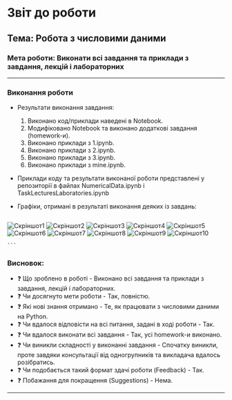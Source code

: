 # Звіт до роботи

## Тема: Робота з числовими даними

### Мета роботи: Виконати всі завдання та приклади з завдання, лекцій і лабораторних

---

### Виконання роботи

* Результати виконання завдання:
    1. Виконано код/приклади наведені в Notebook.
    2. Модифіковано Notebook та виконано додаткові завдання (homework-и).
    3. Виконано приклади з 1.ipynb.
    4. Виконано приклади з 2.ipynb.
    5. Виконано приклади з 3.ipynb.
    6. Виконано приклади з mine.ipynb.

* Приклади коду та результати виконаної роботи представлені у репозиторії в файлах NumericalData.ipynb і TaskLecturesLaboratories.ipynb

* Графіки, отримані в результаті виконання деяких із завдань:
    ```
![Скріншот1](Screens/Screen1.jpg)
![Скріншот2](Screens/Screen2.jpg)
![Скріншот3](Screens/Screen3.jpg)
![Скріншот4](Screens/Screen4.jpg)
![Скріншот5](Screens/Screen5.jpg)
![Скріншот6](Screens/Screen6.jpg)
![Скріншот7](Screens/Screen7.jpg)
![Скріншот8](Screens/Screen8.jpg)
![Скріншот9](Screens/Screen9.jpg)
![Скріншот10](Screens/Screen10.jpg)

    ```

### Висновок:
- :question: Що зроблено в роботі - Виконано всі завдання та приклади з завдання, лекцій і лабораторних.
- :question: Чи досягнуто мети роботи - Так, повністю.
- :question: Які нові знання отримано - Те, як працювати з числовими даними на Python.
- :question: Чи вдалося відповісти на всі питання, задані в ході роботи - Так.
- :question: Чи вдалося виконати всі завдання - Так, усі homework-и виконано.
- :question: Чи виникли складності у виконанні завдання - Спочатку виникли, проте завдяки консультації від одногрупників та викладача вдалось розібратись.
- :question: Чи подобається такий формат здачі роботи (Feedback) - Так.
- :question: Побажання для покращення (Suggestions) - Нема.

---